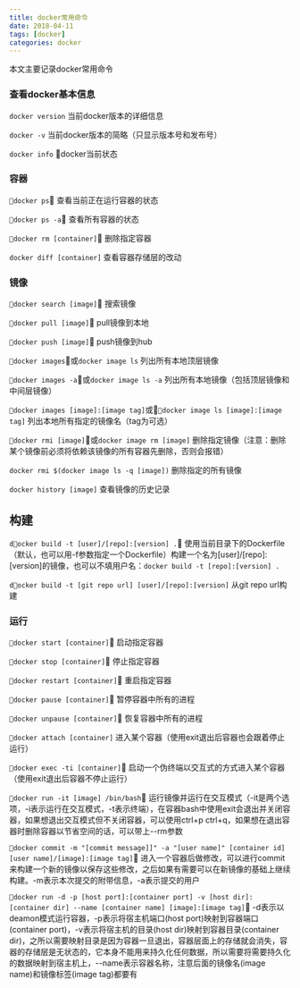 ```yaml
---
title: docker常用命令
date: 2018-04-11
tags: [docker]
categories: docker
---
```


本文主要记录docker常用命令

<!--more-->

### 查看docker基本信息

`docker version`  当前docker版本的详细信息

`docker -v`       当前docker版本的简略（只显示版本号和发布号）

`docker info`     docker当前状态

### 容器

`docker ps`                 查看当前正在运行容器的状态

`docker ps -a`              查看所有容器的状态

`docker rm [container]`  删除指定容器

`docker diff [container]` 查看容器存储层的改动

### 镜像

`docker search [image]`  搜索镜像

`docker pull [image]`    pull镜像到本地

`docker push [image]`    push镜像到hub

`docker images`或`docker image ls`  列出所有本地顶层镜像

`docker images -a`或`docker image ls -a`  列出所有本地镜像（包括顶层镜像和中间层镜像）

`docker images [image]:[image tag]`或`docker image ls [image]:[image tag]`  列出本地所有指定的镜像名（tag为可选）

`docker rmi [image]`或`docker image rm [image]`  删除指定镜像（注意：删除某个镜像前必须将依赖该镜像的所有容器先删除，否则会报错）

`docker rmi $(docker image ls -q [image])`  删除指定的所有镜像

`docker history [image]` 查看镜像的历史记录

## 构建

`docker build -t [user]/[repo]:[version] .`  使用当前目录下的Dockerfile（默认，也可以用-f参数指定一个Dockerfile）构建一个名为[user]/[repo]:[version]的镜像，也可以不填用户名：`docker build -t [repo]:[version] .`

`docker build -t [git repo url] [user]/[repo]:[version]`  从git repo url构建

### 运行

`docker start [container]`      启动指定容器

`docker stop [container]`       停止指定容器

`docker restart [container]`    重启指定容器

`docker pause [container]`      暂停容器中所有的进程

`docker unpause [container]`    恢复容器中所有的进程

`docker attach [container]`     进入某个容器（使用exit退出后容器也会跟着停止运行）

`docker exec -ti [container]`   启动一个伪终端以交互式的方式进入某个容器（使用exit退出后容器不停止运行）

`docker run -it [image] /bin/bash`  运行镜像并运行在交互模式（-it是两个选项，-i表示运行在交互模式，-t表示终端），在容器bash中使用exit会退出并关闭容器，如果想退出交互模式但不关闭容器，可以使用ctrl+p ctrl+q，如果想在退出容器时删除容器以节省空间的话，可以带上--rm参数

`docker commit -m "[commit message]]" -a "[user name]" [container id] [user name]/[image]:[image tag]`  进入一个容器后做修改，可以进行commit来构建一个新的镜像以保存这些修改，之后如果有需要可以在新镜像的基础上继续构建。-m表示本次提交的附带信息，-a表示提交的用户

`docker run -d -p [host port]:[container port] -v [host dir]:[container dir] --name [container name] [image]:[image tag]`  -d表示以deamon模式运行容器，-p表示将宿主机端口(host port)映射到容器端口(container port)，-v表示将宿主机的目录(host dir)映射到容器目录(container dir)，之所以需要映射目录是因为容器一旦退出，容器层面上的存储就会消失，容器的存储层是无状态的，它本身不能用来持久化任何数据，所以需要将需要持久化的数据映射到宿主机上，--name表示容器名称，注意后面的镜像名(image name)和镜像标签(image tag)都要有